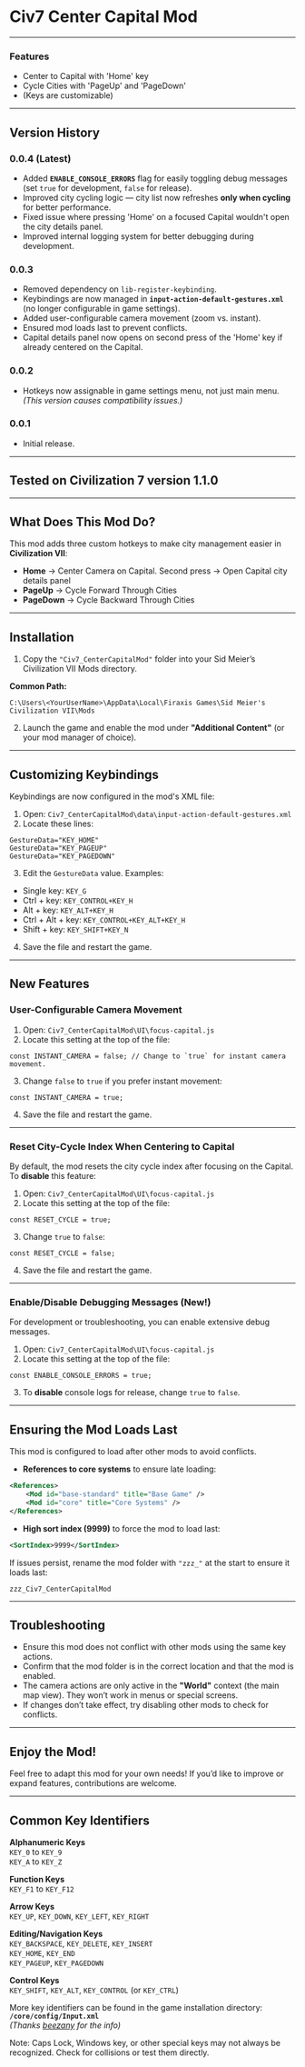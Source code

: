 # Civ7 Center Capital Mod
-------------------------

### Features
- Center to Capital with 'Home' key
- Cycle Cities with 'PageUp' and 'PageDown'
- (Keys are customizable)

---

## Version History
### **0.0.4** (Latest)
- Added **`ENABLE_CONSOLE_ERRORS`** flag for easily toggling debug messages (set `true` for development, `false` for release).
- Improved city cycling logic — city list now refreshes **only when cycling** for better performance.
- Fixed issue where pressing 'Home' on a focused Capital wouldn't open the city details panel.
- Improved internal logging system for better debugging during development.

### **0.0.3**
- Removed dependency on `lib-register-keybinding`.
- Keybindings are now managed in **`input-action-default-gestures.xml`** (no longer configurable in game settings).
- Added user-configurable camera movement (zoom vs. instant).
- Ensured mod loads last to prevent conflicts.
- Capital details panel now opens on second press of the 'Home' key if already centered on the Capital.

### **0.0.2**
- Hotkeys now assignable in game settings menu, not just main menu. *(This version causes compatibility issues.)*

### **0.0.1**
- Initial release.

---

## Tested on Civilization 7 version 1.1.0

---

## What Does This Mod Do?
This mod adds three custom hotkeys to make city management easier in **Civilization VII**:
- **Home** → Center Camera on Capital. Second press → Open Capital city details panel
- **PageUp** → Cycle Forward Through Cities
- **PageDown** → Cycle Backward Through Cities

---

## Installation
1. Copy the `"Civ7_CenterCapitalMod"` folder into your Sid Meier’s Civilization VII Mods directory.

**Common Path:**
```
C:\Users\<YourUserName>\AppData\Local\Firaxis Games\Sid Meier's Civilization VII\Mods
```

2. Launch the game and enable the mod under **"Additional Content"** (or your mod manager of choice).

---

## Customizing Keybindings
Keybindings are now configured in the mod's XML file:

1. Open: `Civ7_CenterCapitalMod\data\input-action-default-gestures.xml`
2. Locate these lines:
```
GestureData="KEY_HOME"
GestureData="KEY_PAGEUP"
GestureData="KEY_PAGEDOWN"
```
3. Edit the `GestureData` value. Examples:
- Single key: `KEY_G`
- Ctrl + key: `KEY_CONTROL+KEY_H`
- Alt + key: `KEY_ALT+KEY_H`
- Ctrl + Alt + key: `KEY_CONTROL+KEY_ALT+KEY_H`
- Shift + key: `KEY_SHIFT+KEY_N`

4. Save the file and restart the game.

---

## New Features

### **User-Configurable Camera Movement**
1. Open: `Civ7_CenterCapitalMod\UI\focus-capital.js`
2. Locate this setting at the top of the file:
```
const INSTANT_CAMERA = false; // Change to `true` for instant camera movement.
```
3. Change `false` to `true` if you prefer instant movement:
```
const INSTANT_CAMERA = true;
```
4. Save the file and restart the game.

---

### **Reset City-Cycle Index When Centering to Capital**
By default, the mod resets the city cycle index after focusing on the Capital.  
To **disable** this feature:

1. Open: `Civ7_CenterCapitalMod\UI\focus-capital.js`
2. Locate this setting at the top of the file:
```
const RESET_CYCLE = true;
```
3. Change `true` to `false`:
```
const RESET_CYCLE = false;
```
4. Save the file and restart the game.

---

### **Enable/Disable Debugging Messages (New!)**
For development or troubleshooting, you can enable extensive debug messages.

1. Open: `Civ7_CenterCapitalMod\UI\focus-capital.js`
2. Locate this setting at the top of the file:
```
const ENABLE_CONSOLE_ERRORS = true;
```
3. To **disable** console logs for release, change `true` to `false`.

---

## Ensuring the Mod Loads Last
This mod is configured to load after other mods to avoid conflicts.
- **References to core systems** to ensure late loading:
```xml
<References>
    <Mod id="base-standard" title="Base Game" />
    <Mod id="core" title="Core Systems" />
</References>
```
- **High sort index (9999)** to force the mod to load last:
```xml
<SortIndex>9999</SortIndex>
```
If issues persist, rename the mod folder with `"zzz_"` at the start to ensure it loads last:
```
zzz_Civ7_CenterCapitalMod
```

---

## Troubleshooting
- Ensure this mod does not conflict with other mods using the same key actions.
- Confirm that the mod folder is in the correct location and that the mod is enabled.
- The camera actions are only active in the **"World"** context (the main map view). They won’t work in menus or special screens.
- If changes don’t take effect, try disabling other mods to check for conflicts.

---

## Enjoy the Mod!
Feel free to adapt this mod for your own needs! If you’d like to improve or expand features, contributions are welcome.

---

## Common Key Identifiers
**Alphanumeric Keys**  
`KEY_0` to `KEY_9`  
`KEY_A` to `KEY_Z`  

**Function Keys**  
`KEY_F1` to `KEY_F12`  

**Arrow Keys**  
`KEY_UP`, `KEY_DOWN`, `KEY_LEFT`, `KEY_RIGHT`  

**Editing/Navigation Keys**  
`KEY_BACKSPACE`, `KEY_DELETE`, `KEY_INSERT`  
`KEY_HOME`, `KEY_END`  
`KEY_PAGEUP`, `KEY_PAGEDOWN`  

**Control Keys**  
`KEY_SHIFT`, `KEY_ALT`, `KEY_CONTROL` (or `KEY_CTRL`)  

More key identifiers can be found in the game installation directory:  
**`/core/config/Input.xml`**  
*(Thanks [beezany](https://forums.civfanatics.com/members/beezany.156525/) for the info)*

Note: Caps Lock, Windows key, or other special keys may not always be recognized. Check for collisions or test them directly.
